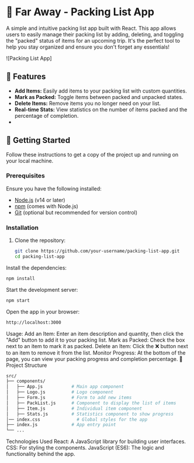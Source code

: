 # 🌊 Far Away - Packing List App

A simple and intuitive packing list app built with React. This app allows users to easily manage their packing list by adding, deleting, and toggling the "packed" status of items for an upcoming trip. It's the perfect tool to help you stay organized and ensure you don't forget any essentials!

![Packing List App]

## 🧳 Features

- **Add Items:** Easily add items to your packing list with custom quantities.
- **Mark as Packed:** Toggle items between packed and unpacked states.
- **Delete Items:** Remove items you no longer need on your list.
- **Real-time Stats:** View statistics on the number of items packed and the percentage of completion.
- 
## 🚀 Getting Started

Follow these instructions to get a copy of the project up and running on your local machine.

### Prerequisites

Ensure you have the following installed:

- [Node.js](https://nodejs.org/) (v14 or later)
- [npm](https://www.npmjs.com/) (comes with Node.js)
- [Git](https://git-scm.com/) (optional but recommended for version control)

### Installation

1. Clone the repository:

   ```bash
   git clone https://github.com/your-username/packing-list-app.git
   cd packing-list-app
   ```
Install the dependencies:

```bash
npm install
```
Start the development server:

```bash
npm start
```
Open the app in your browser:

```bash
http://localhost:3000
```
Usage:
Add an Item: Enter an item description and quantity, then click the "Add" button to add it to your packing list.
Mark as Packed: Check the box next to an item to mark it as packed.
Delete an Item: Click the ❌ button next to an item to remove it from the list.
Monitor Progress: At the bottom of the page, you can view your packing progress and completion percentage.
📁 Project Structure
```bash
src/
├── components/
│   ├── App.js           # Main app component
│   ├── Logo.js          # Logo component
│   ├── Form.js          # Form to add new items
│   ├── PackList.js      # Component to display the list of items
│   ├── Item.js          # Individual item component
│   ├── Stats.js         # Statistics component to show progress
│── index.css              # Global styles for the app
├── index.js             # App entry point
└── ...
```
Technologies Used
React: A JavaScript library for building user interfaces.
CSS: For styling the components.
JavaScript (ES6): The logic and functionality behind the app.
